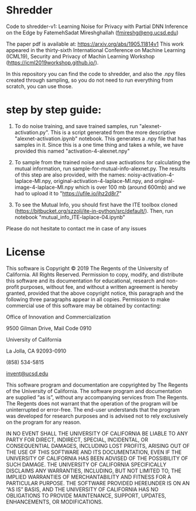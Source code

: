 # Shredder
Code to shredder-v1: Learning Noise for Privacy with Partial DNN Inference on the Edge by FatemehSadat Mireshghallah (fmireshg@eng.ucsd.edu)

The paper pdf is available at: https://arxiv.org/abs/1905.11814v1
This work appeared in the thirty-sixth International Conference on Machine Learning (ICML19), Security and Privacy of Machin Learning Workshop (https://icml2019workshop.github.io/).

In this repository you can find the code to shredder, and also the .npy files created through sampling, so you do not need to run everything from scratch, you can use those.

# step by step guide:
1. To do noise training, and save trained samples, run "alexnet-activation.py". This is a script generated from the more descriptive "alexnet-activation.ipynb" notebook. This generates a .npy file that has samples in it. Since this is a one time thing and takes a while, we have provided this named "activation-4-alexnet.npy" 

2. To sample from the trained noise and save activations for calculating the mutual information, run sample-for-mutual-info-alexnet.py. The results of this step are also provided, with the names: noisy-activation-4-laplace-MI.npy, original-activation-4-laplace-MI.npy,  and original-image-4-laplace-MI.npy which is over 100 mb (around 600mb) and we had to upload it to "https://ufile.io/jhz2d8r7"

3. To see the Mutual Info, you should first have the ITE toolbox cloned (https://bitbucket.org/szzoli/ite-in-python/src/default/). Then, run notebook "mutual_info_ITE-laplace-04.ipynb"


Please do not hesitate to contact me in case of any issues

# License

This software is Copyright © 2019 The Regents of the University of California. All Rights Reserved. Permission to copy, modify, and distribute this software and its documentation for educational, research and non-profit purposes, without fee, and without a written agreement is hereby granted, provided that the above copyright notice, this paragraph and the following three paragraphs appear in all copies. Permission to make commercial use of this software may be obtained by contacting:

Office of Innovation and Commercialization

9500 Gilman Drive, Mail Code 0910

University of California

La Jolla, CA 92093-0910

(858) 534-5815

invent@ucsd.edu

This software program and documentation are copyrighted by The Regents of the University of California. The software program and documentation are supplied “as is”, without any accompanying services from The Regents. The Regents does not warrant that the operation of the program will be uninterrupted or error-free. The end-user understands that the program was developed for research purposes and is advised not to rely exclusively on the program for any reason.

IN NO EVENT SHALL THE UNIVERSITY OF CALIFORNIA BE LIABLE TO ANY PARTY FOR DIRECT, INDIRECT, SPECIAL, INCIDENTAL, OR CONSEQUENTIAL DAMAGES, INCLUDING LOST PROFITS, ARISING OUT OF THE USE OF THIS SOFTWARE AND ITS DOCUMENTATION, EVEN IF THE UNIVERSITY OF CALIFORNIA HAS BEEN ADVISED OF THE POSSIBILITY OF SUCH DAMAGE. THE UNIVERSITY OF CALIFORNIA SPECIFICALLY DISCLAIMS ANY WARRANTIES, INCLUDING, BUT NOT LIMITED TO, THE IMPLIED WARRANTIES OF MERCHANTABILITY AND FITNESS FOR A PARTICULAR PURPOSE. THE SOFTWARE PROVIDED HEREUNDER IS ON AN “AS IS” BASIS, AND THE UNIVERSITY OF CALIFORNIA HAS NO OBLIGATIONS TO PROVIDE MAINTENANCE, SUPPORT, UPDATES, ENHANCEMENTS, OR MODIFICATIONS.
